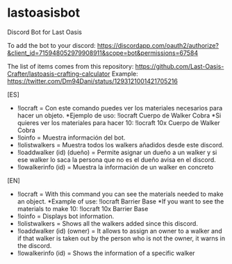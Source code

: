 # lastoasisbot
Discord Bot for Last Oasis

To add the bot to your discord: https://discordapp.com/oauth2/authorize?&client_id=715948052979908911&scope=bot&permissions=67584

The list of items comes from this repository: https://github.com/Last-Oasis-Crafter/lastoasis-crafting-calculator
Example: https://twitter.com/Dm94Dani/status/1293121001421705216

[ES]
* !locraft = Con este comando puedes ver los materiales necesarios para hacer un objeto. 
 *Ejemplo de uso: !locraft Cuerpo de Walker Cobra 
 *Si quieres ver los materiales para hacer 10: !locraft 10x Cuerpo de Walker Cobra
* !loinfo = Muestra información del bot.
* !lolistwalkers = Muestra todos los walkers añadidos desde este discord.
* !loaddwalker (id) (dueño) = Permite asignar un dueño a un walker y si ese walker lo saca la persona que no es el dueño avisa en el discord.
* !lowalkerinfo (id) = Muestra la información de un walker en concreto

[EN]
* !locraft = With this command you can see the materials needed to make an object. 
  *Example of use: !locraft Barrier Base 
  *If you want to see the materials to make 10: !locraft 10x Barrier Base 
* !loinfo = Displays bot information.
* !lolistwalkers = Shows all the walkers added since this discord.
* !loaddwalker (id) (owner) = It allows to assign an owner to a walker and if that walker is taken out by the person who is not the owner, it warns in the discord.
* !lowalkerinfo (id) = Shows the information of a specific walker
